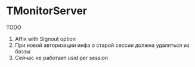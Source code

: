 ﻿# TMonitorServer


TODO

1. Affix with SIgnout option
2. При новой авторизации инфа о старой сессии должна удаляться из баззы
3. Сейчас не работает usid per session